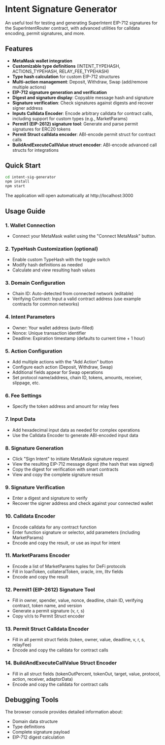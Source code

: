 # Intent Signature Generator

An useful tool for testing and generating SuperIntent EIP-712 signatures for the SuperIntentRouter contract, with advanced utilities for calldata encoding, permit signatures, and more.

## Features

- **MetaMask wallet integration**
- **Customizable type definitions** (INTENT_TYPEHASH, ACTIONS_TYPEHASH, RELAY_FEE_TYPEHASH)
- **Type hash calculation** for custom EIP-712 structures
- **Multi-action management**: Deposit, Withdraw, Swap (add/remove multiple actions)
- **EIP-712 signature generation and verification**
- **Digest and signature display**: Copyable message hash and signature
- **Signature verification**: Check signatures against digests and recover signer address
- **Inputs Calldata Encoder**: Encode arbitrary calldata for contract calls, including support for custom types (e.g., MarketParams)
- **Permit1 (EIP-2612) signature tool**: Generate and parse permit signatures for ERC20 tokens
- **Permit Struct calldata encoder**: ABI-encode permit struct for contract calls
- **BuildAndExecuteCallValue struct encoder**: ABI-encode advanced call structs for integrations

## Quick Start

```bash
cd intent-sig-generator
npm install
npm start
```

The application will open automatically at http://localhost:3000

## Usage Guide

### 1. Wallet Connection
- Connect your MetaMask wallet using the "Connect MetaMask" button.

### 2. TypeHash Customization (optional)
- Enable custom TypeHash with the toggle switch
- Modify hash definitions as needed
- Calculate and view resulting hash values

### 3. Domain Configuration
- Chain ID: Auto-detected from connected network (editable)
- Verifying Contract: Input a valid contract address (use example contracts for common networks)

### 4. Intent Parameters
- Owner: Your wallet address (auto-filled)
- Nonce: Unique transaction identifier
- Deadline: Expiration timestamp (defaults to current time + 1 hour)

### 5. Action Configuration
- Add multiple actions with the "Add Action" button
- Configure each action (Deposit, Withdraw, Swap)
- Additional fields appear for Swap operations
- Set protocol name/address, chain ID, tokens, amounts, receiver, slippage, etc.

### 6. Fee Settings
- Specify the token address and amount for relay fees

### 7. Input Data
- Add hexadecimal input data as needed for complex operations
- Use the Calldata Encoder to generate ABI-encoded input data

### 8. Signature Generation
- Click "Sign Intent" to initiate MetaMask signature request
- View the resulting EIP-712 message digest (the hash that was signed)
- Copy the digest for verification with smart contracts
- View and copy the complete signature result

### 9. Signature Verification
- Enter a digest and signature to verify
- Recover the signer address and check against your connected wallet

### 10. Calldata Encoder
- Encode calldata for any contract function
- Enter function signature or selector, add parameters (including MarketParams)
- Encode and copy the result, or use as input for intent

### 11. MarketParams Encoder
- Encode a list of MarketParams tuples for DeFi protocols
- Fill in loanToken, collateralToken, oracle, irm, lltv fields
- Encode and copy the result

### 12. Permit1 (EIP-2612) Signature Tool
- Fill in owner, spender, value, nonce, deadline, chain ID, verifying contract, token name, and version
- Generate a permit signature (v, r, s)
- Copy v/r/s to Permit Struct encoder

### 13. Permit Struct Calldata Encoder
- Fill in all permit struct fields (token, owner, value, deadline, v, r, s, relayFee)
- Encode and copy the calldata for contract calls

### 14. BuildAndExecuteCallValue Struct Encoder
- Fill in all struct fields (tokenOutPercent, tokenOut, target, value, protocol, action, receiver, adaptorData)
- Encode and copy the calldata for contract calls

## Debugging Tools

The browser console provides detailed information about:
- Domain data structure
- Type definitions
- Complete signature payload
- EIP-712 digest calculation

